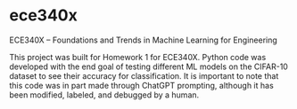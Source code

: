 # ece340x
ECE340X – Foundations and Trends in Machine Learning for Engineering

This project was built for Homework 1 for ECE340X. Python code was developed with the end goal of testing different ML models on the CIFAR-10 dataset to see their accuracy for classification. It is important to note that this code was in part made through ChatGPT prompting, although it has been modified, labeled, and debugged by a human.
